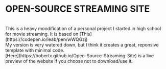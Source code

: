 # OPEN-SOURCE STREAMING SITE
<br>
This is a heavy moodification of a personal project I started in high school for movie streaming. It is based on [This](https://codepen.io/leab/pen/wWQGzj)
<br>
My version is very watered down, but I think it creates a great, reponsive template with minimal code.
<br>
[Here](https://bobertx.github.io/Open-Source-Streaming-Site) is a live preview of the website if you choose not to download/use it.
